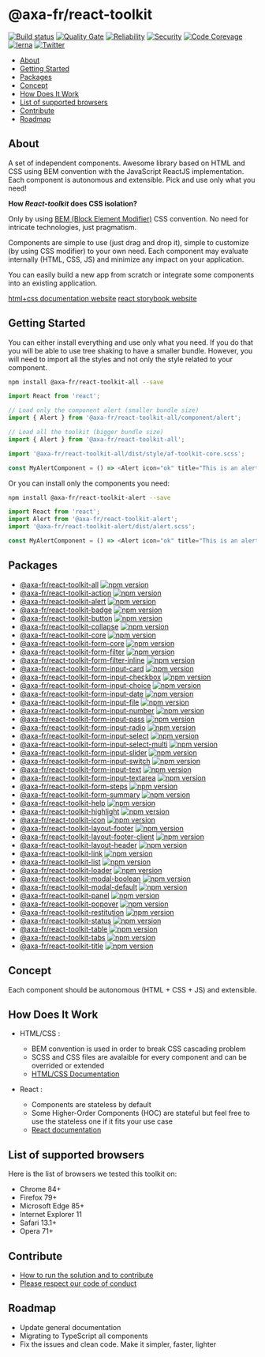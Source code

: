 # @axa-fr/react-toolkit

[![Build status](https://dev.azure.com/axaguildev/react-toolkit/_apis/build/status/AxaFrance.react-toolkit?branch=master)](https://dev.azure.com/axaguildev/react-toolkit)
[![Quality Gate](https://sonarcloud.io/api/project_badges/measure?project=AxaGuilDEv_react-toolkit&metric=alert_status)](https://sonarcloud.io/dashboard?id=AxaGuilDEv_react-toolkit) [![Reliability](https://sonarcloud.io/api/project_badges/measure?project=AxaGuilDEv_react-toolkit&metric=reliability_rating)](https://sonarcloud.io/component_measures?id=AxaGuilDEv_react-toolkit&metric=reliability_rating) [![Security](https://sonarcloud.io/api/project_badges/measure?project=AxaGuilDEv_react-toolkit&metric=security_rating)](https://sonarcloud.io/component_measures?id=AxaGuilDEv_react-toolkit&metric=security_rating) [![Code Corevage](https://sonarcloud.io/api/project_badges/measure?project=AxaGuilDEv_react-toolkit&metric=coverage)](https://sonarcloud.io/component_measures?id=AxaGuilDEv_react-toolkit&metric=Coverage)
[![lerna](https://img.shields.io/badge/maintained%20with-lerna-cc00ff.svg)](https://lernajs.io/) [![Twitter](https://img.shields.io/twitter/follow/GuildDEvOpen?style=social)](https://twitter.com/intent/follow?screen_name=GuildDEvOpen)

- [About](#about)
- [Getting Started](#getting-started)
- [Packages](#packages)
- [Concept](#concept)
- [How Does It Work](#how-does-it-work)
- [List of supported browsers](#list-of-supported-browsers)
- [Contribute](#contribute)
- [Roadmap](#roadmap)

## About

A set of independent components. Awesome library based on HTML and CSS using BEM convention with the JavaScript ReactJS implementation. Each component is autonomous and extensible. Pick and use only what you need!

**How _React-toolkit_ does CSS isolation?**

Only by using [BEM (Block Element Modifier)](http://getbem.com) CSS convention. No need for intricate technologies, just pragmatism.

Components are simple to use (just drag and drop it), simple to customize (by using CSS modifier) to your own need. Each component may evaluate internally (HTML, CSS, JS) and minimize any impact on your application.

You can easily build a new app from scratch or integrate some components into an existing application.

[html+css documentation website](https://axafrance.github.io?target=react_toolkit_storybook)
[react storybook website](https://axafrance.github.io?target=react_toolkit_design)

## Getting Started

You can either install everything and use only what you need. If you do that you will be able to use tree shaking to have a smaller bundle.
However, you will need to import all the styles and not only the style related to your component.

```sh
npm install @axa-fr/react-toolkit-all --save
```

```javascript
import React from 'react';

// Load only the component alert (smaller bundle size)
import { Alert } from '@axa-fr/react-toolkit-all/component/alert';

// Load all the toolkit (bigger bundle size)
import { Alert } from '@axa-fr/react-toolkit-all';

import '@axa-fr/react-toolkit-all/dist/style/af-toolkit-core.scss';

const MyAlertComponent = () => <Alert icon="ok" title="This is an alert" />;
```

Or you can install only the components you need:

```sh
npm install @axa-fr/react-toolkit-alert --save
```

```javascript
import React from 'react';
import Alert from '@axa-fr/react-toolkit-alert';
import '@axa-fr/react-toolkit-alert/dist/alert.scss';

const MyAlertComponent = () => <Alert icon="ok" title="This is an alert" />;
```

## Packages

- [@axa-fr/react-toolkit-all](./packages/all/README.md) [![npm version](https://img.shields.io/npm/v/@axa-fr/react-toolkit-all?style=flat)](https://www.npmjs.com/package/@axa-fr/react-toolkit-all)
- [@axa-fr/react-toolkit-action](./packages/action/README.md) [![npm version](https://img.shields.io/npm/v/@axa-fr/react-toolkit-action?style=flat)](https://www.npmjs.com/package/@axa-fr/react-toolkit-action)
- [@axa-fr/react-toolkit-alert](./packages/alert/README.md) [![npm version](https://img.shields.io/npm/v/@axa-fr/react-toolkit-alert?style=flat)](https://www.npmjs.com/package/@axa-fr/react-toolkit-alert)
- [@axa-fr/react-toolkit-badge](./packages/badge/README.md) [![npm version](https://img.shields.io/npm/v/@axa-fr/react-toolkit-badge?style=flat)](https://www.npmjs.com/package/@axa-fr/react-toolkit-badge)
- [@axa-fr/react-toolkit-button](./packages/button/README.md) [![npm version](https://img.shields.io/npm/v/@axa-fr/react-toolkit-button?style=flat)](https://www.npmjs.com/package/@axa-fr/react-toolkit-button)
- [@axa-fr/react-toolkit-collapse](./packages/collapse/README.md) [![npm version](https://img.shields.io/npm/v/@axa-fr/react-toolkit-collapse?style=flat)](https://www.npmjs.com/package/@axa-fr/react-toolkit-collapse)
- [@axa-fr/react-toolkit-core](./packages/core/README.md) [![npm version](https://img.shields.io/npm/v/@axa-fr/react-toolkit-core?style=flat)](https://www.npmjs.com/package/@axa-fr/react-toolkit-core)
- [@axa-fr/react-toolkit-form-core](./packages/Form/core/README.md) [![npm version](https://img.shields.io/npm/v/@axa-fr/react-toolkit-form-core?style=flat)](https://www.npmjs.com/package/@axa-fr/react-toolkit-form-core)
- [@axa-fr/react-toolkit-form-filter](./packages/Form/filter/README.md) [![npm version](https://img.shields.io/npm/v/@axa-fr/react-toolkit-form-filter?style=flat)](https://www.npmjs.com/package/@axa-fr/react-toolkit-form-filter)
- [@axa-fr/react-toolkit-form-filter-inline](./packages/Form/filter-inline/README.md) [![npm version](https://img.shields.io/npm/v/@axa-fr/react-toolkit-form-filter-inline?style=flat)](https://www.npmjs.com/package/@axa-fr/react-toolkit-form-filter-inline)
- [@axa-fr/react-toolkit-form-input-card](./packages/Form/Input/card/README.md) [![npm version](https://img.shields.io/npm/v/@axa-fr/react-toolkit-form-input-card?style=flat)](https://www.npmjs.com/package/@axa-fr/react-toolkit-form-input-card)
- [@axa-fr/react-toolkit-form-input-checkbox](./packages/Form/Input/checkbox/README.md) [![npm version](https://img.shields.io/npm/v/@axa-fr/react-toolkit-form-input-checkbox?style=flat)](https://www.npmjs.com/package/@axa-fr/react-toolkit-form-input-checkbox)
- [@axa-fr/react-toolkit-form-input-choice](./packages/Form/Input/choice/README.md) [![npm version](https://img.shields.io/npm/v/@axa-fr/react-toolkit-form-input-choice?style=flat)](https://www.npmjs.com/package/@axa-fr/react-toolkit-form-input-choice)
- [@axa-fr/react-toolkit-form-input-date](./packages/Form/Input/date/README.md) [![npm version](https://img.shields.io/npm/v/@axa-fr/react-toolkit-form-input-date?style=flat)](https://www.npmjs.com/package/@axa-fr/react-toolkit-form-input-date)
- [@axa-fr/react-toolkit-form-input-file](./packages/Form/Input/file/README.md) [![npm version](https://img.shields.io/npm/v/@axa-fr/react-toolkit-form-input-file?style=flat)](https://www.npmjs.com/package/@axa-fr/react-toolkit-form-input-file)
- [@axa-fr/react-toolkit-form-input-number](./packages/Form/Input/number/README.md) [![npm version](https://img.shields.io/npm/v/@axa-fr/react-toolkit-form-input-number?style=flat)](https://www.npmjs.com/package/@axa-fr/react-toolkit-form-input-number)
- [@axa-fr/react-toolkit-form-input-pass](./packages/Form/Input/pass/README.md) [![npm version](https://img.shields.io/npm/v/@axa-fr/react-toolkit-form-input-pass?style=flat)](https://www.npmjs.com/package/@axa-fr/react-toolkit-form-input-pass)
- [@axa-fr/react-toolkit-form-input-radio](./packages/Form/Input/radio/README.md) [![npm version](https://img.shields.io/npm/v/@axa-fr/react-toolkit-form-input-radio?style=flat)](https://www.npmjs.com/package/@axa-fr/react-toolkit-form-input-radio)
- [@axa-fr/react-toolkit-form-input-select](./packages/Form/Input/select/README.md) [![npm version](https://img.shields.io/npm/v/@axa-fr/react-toolkit-form-input-select?style=flat)](https://www.npmjs.com/package/@axa-fr/react-toolkit-form-input-select)
- [@axa-fr/react-toolkit-form-input-select-multi](./packages/Form/Input/select-multi/README.md) [![npm version](https://img.shields.io/npm/v/@axa-fr/react-toolkit-form-input-select-multi?style=flat)](https://www.npmjs.com/package/@axa-fr/react-toolkit-form-input-select-multi)
- [@axa-fr/react-toolkit-form-input-slider](./packages/Form/Input/slider/README.md) [![npm version](https://img.shields.io/npm/v/@axa-fr/react-toolkit-form-input-slider?style=flat)](https://www.npmjs.com/package/@axa-fr/react-toolkit-form-input-slider)
- [@axa-fr/react-toolkit-form-input-switch](./packages/Form/Input/switch/README.md) [![npm version](https://img.shields.io/npm/v/@axa-fr/react-toolkit-form-input-switch?style=flat)](https://www.npmjs.com/package/@axa-fr/react-toolkit-form-input-switch)
- [@axa-fr/react-toolkit-form-input-text](./packages/Form/Input/text/README.md) [![npm version](https://img.shields.io/npm/v/@axa-fr/react-toolkit-form-input-text?style=flat)](https://www.npmjs.com/package/@axa-fr/react-toolkit-form-input-text)
- [@axa-fr/react-toolkit-form-input-textarea](./packages/Form/Input/textarea/README.md) [![npm version](https://img.shields.io/npm/v/@axa-fr/react-toolkit-form-input-textarea?style=flat)](https://www.npmjs.com/package/@axa-fr/react-toolkit-form-input-textarea)
- [@axa-fr/react-toolkit-form-steps](./packages/Form/steps/README.md) [![npm version](https://img.shields.io/npm/v/@axa-fr/react-toolkit-form-steps?style=flat)](https://www.npmjs.com/package/@axa-fr/react-toolkit-form-steps)
- [@axa-fr/react-toolkit-form-summary](./packages/Form/summary/README.md) [![npm version](https://img.shields.io/npm/v/@axa-fr/react-toolkit-form-summary?style=flat)](https://www.npmjs.com/package/@axa-fr/react-toolkit-form-summary)
- [@axa-fr/react-toolkit-help](./packages/help/README.md) [![npm version](https://img.shields.io/npm/v/@axa-fr/react-toolkit-help?style=flat)](https://www.npmjs.com/package/@axa-fr/react-toolkit-help)
- [@axa-fr/react-toolkit-highlight](./packages/highlight/README.md) [![npm version](https://img.shields.io/npm/v/@axa-fr/react-toolkit-highlight?style=flat)](https://www.npmjs.com/package/@axa-fr/react-toolkit-highlight)
- [@axa-fr/react-toolkit-icon](./packages/icon/README.md) [![npm version](https://img.shields.io/npm/v/@axa-fr/react-toolkit-icon?style=flat)](https://www.npmjs.com/package/@axa-fr/react-toolkit-icon)
- [@axa-fr/react-toolkit-layout-footer](./packages/Layout/footer/README.md) [![npm version](https://img.shields.io/npm/v/@axa-fr/react-toolkit-layout-footer?style=flat)](https://www.npmjs.com/package/@axa-fr/react-toolkit-layout-footer)
- [@axa-fr/react-toolkit-layout-footer-client](./packages/Layout/footer-client/README.md) [![npm version](https://img.shields.io/npm/v/@axa-fr/react-toolkit-layout-footer-client?style=flat)](https://www.npmjs.com/package/@axa-fr/react-toolkit-layout-footer-client)
- [@axa-fr/react-toolkit-layout-header](./packages/Layout/header/README.md) [![npm version](https://img.shields.io/npm/v/@axa-fr/react-toolkit-layout-header?style=flat)](https://www.npmjs.com/package/@axa-fr/react-toolkit-layout-header)
- [@axa-fr/react-toolkit-link](./packages/link/README.md) [![npm version](https://img.shields.io/npm/v/@axa-fr/react-toolkit-link?style=flat)](https://www.npmjs.com/package/@axa-fr/react-toolkit-link)
- [@axa-fr/react-toolkit-list](./packages/list/README.md) [![npm version](https://img.shields.io/npm/v/@axa-fr/react-toolkit-list?style=flat)](https://www.npmjs.com/package/@axa-fr/react-toolkit-list)
- [@axa-fr/react-toolkit-loader](./packages/loader/README.md) [![npm version](https://img.shields.io/npm/v/@axa-fr/react-toolkit-loader?style=flat)](https://www.npmjs.com/package/@axa-fr/react-toolkit-loader)
- [@axa-fr/react-toolkit-modal-boolean](./packages/Modal/boolean/README.md) [![npm version](https://img.shields.io/npm/v/@axa-fr/react-toolkit-modal-boolean?style=flat)](https://www.npmjs.com/package/@axa-fr/react-toolkit-modal-boolean)
- [@axa-fr/react-toolkit-modal-default](./packages/Modal/default/README.md) [![npm version](https://img.shields.io/npm/v/@axa-fr/react-toolkit-modal-default?style=flat)](https://www.npmjs.com/package/@axa-fr/react-toolkit-modal-default)
- [@axa-fr/react-toolkit-panel](./packages/panel/README.md) [![npm version](https://img.shields.io/npm/v/@axa-fr/react-toolkit-panel?style=flat)](https://www.npmjs.com/package/@axa-fr/react-toolkit-panel)
- [@axa-fr/react-toolkit-popover](./packages/popover/README.md) [![npm version](https://img.shields.io/npm/v/@axa-fr/react-toolkit-popover?style=flat)](https://www.npmjs.com/package/@axa-fr/react-toolkit-popover)
- [@axa-fr/react-toolkit-restitution](./packages/restitution/README.md) [![npm version](https://img.shields.io/npm/v/@axa-fr/react-toolkit-restitution?style=flat)](https://www.npmjs.com/package/@axa-fr/react-toolkit-restitution)
- [@axa-fr/react-toolkit-status](./packages/status/README.md) [![npm version](https://img.shields.io/npm/v/@axa-fr/react-toolkit-status?style=flat)](https://www.npmjs.com/package/@axa-fr/react-toolkit-status)
- [@axa-fr/react-toolkit-table](./packages/table/README.md) [![npm version](https://img.shields.io/npm/v/@axa-fr/react-toolkit-table?style=flat)](https://www.npmjs.com/package/@axa-fr/react-toolkit-table)
- [@axa-fr/react-toolkit-tabs](./packages/tabs/README.md) [![npm version](https://img.shields.io/npm/v/@axa-fr/react-toolkit-tabs?style=flat)](https://www.npmjs.com/package/@axa-fr/react-toolkit-tabs)
- [@axa-fr/react-toolkit-title](./packages/title/README.md) [![npm version](https://img.shields.io/npm/v/@axa-fr/react-toolkit-title?style=flat)](https://www.npmjs.com/package/@axa-fr/react-toolkit-title)

## Concept

Each component should be autonomous (HTML + CSS + JS) and extensible.

## How Does It Work

- HTML/CSS :

  - BEM convention is used in order to break CSS cascading problem
  - SCSS and CSS files are avalaible for every component and can be overrided or extended
  - [HTML/CSS Documentation](https://axafrance.github.io?target=react_toolkit_storybook)

- React :
  - Components are stateless by default
  - Some Higher-Order Components (HOC) are stateful but feel free to use the stateless one if it fits your use case
  - [React documentation](https://axafrance.github.io?target=react_toolkit_design)

## List of supported browsers

Here is the list of browsers we tested this toolkit on:

- Chrome 84+
- Firefox 79+
- Microsoft Edge 85+
- Internet Explorer 11
- Safari 13.1+
- Opera 71+

## Contribute

- [How to run the solution and to contribute](./CONTRIBUTING.md)
- [Please respect our code of conduct](./CODE_OF_CONDUCT.md)

## Roadmap

- Update general documentation
- Migrating to TypeScript all components
- Fix the issues and clean code. Make it simpler, faster, lighter
